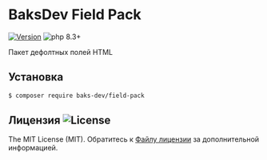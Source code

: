 # BaksDev Field Pack

[![Version](https://img.shields.io/badge/version-7.1.11-blue)](https://github.com/baks-dev/field-pack/releases)
![php 8.3+](https://img.shields.io/badge/php-min%208.3-red.svg)

Пакет дефолтных полей HTML

## Установка

``` bash
$ composer require baks-dev/field-pack
```

## Лицензия ![License](https://img.shields.io/badge/MIT-green)

The MIT License (MIT). Обратитесь к [Файлу лицензии](LICENSE.md) за дополнительной информацией.
